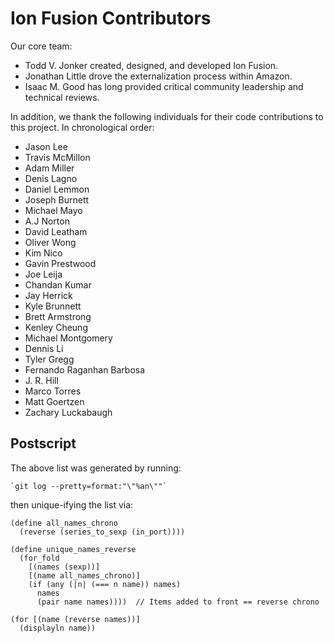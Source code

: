 # Ion Fusion Contributors

Our core team:

* Todd V. Jonker created, designed, and developed Ion Fusion.
* Jonathan Little drove the externalization process within Amazon.
* Isaac M. Good has long provided critical community leadership and technical reviews.

In addition, we thank the following individuals for their code contributions to this project. In 
chronological order:

* Jason Lee
* Travis McMillon
* Adam Miller
* Denis Lagno
* Daniel Lemmon
* Joseph Burnett
* Michael Mayo
* A.J Norton
* David Leatham
* Oliver Wong
* Kim Nico
* Gavin Prestwood
* Joe Leija
* Chandan Kumar
* Jay Herrick
* Kyle Brunnett
* Brett Armstrong
* Kenley Cheung
* Michael Montgomery
* Dennis Li
* Tyler Gregg
* Fernando Raganhan Barbosa
* J. R. Hill
* Marco Torres
* Matt Goertzen
* Zachary Luckabaugh


## Postscript

The above list was generated by running:
```shell
`git log --pretty=format:"\"%an\""`
```

then unique-ifying the list via:

```ion
(define all_names_chrono
  (reverse (series_to_sexp (in_port))))

(define unique_names_reverse
  (for_fold
    [(names (sexp))]
    [(name all_names_chrono)]
    (if (any (|n| (=== n name)) names)
      names
      (pair name names))))  // Items added to front == reverse chrono

(for [(name (reverse names))]
  (displayln name))
```
